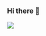 ### Hi there 👋
<img align="center" src="https://github-readme-stats.vercel.app/api/<CARD_TYPE>/?username=<wilarN>&theme=<midnight-purple>" />
